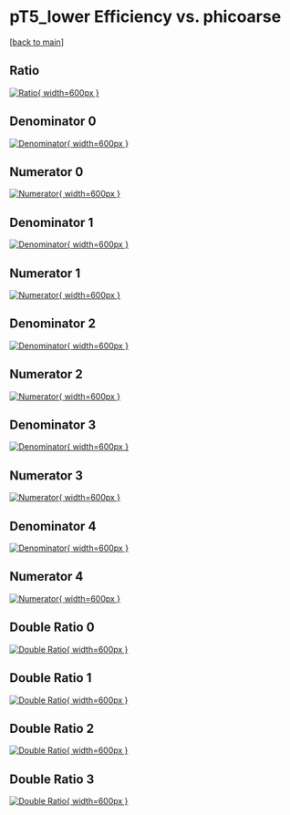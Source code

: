 # pT5_lower Efficiency vs. phicoarse

[[back to main](./)]



## Ratio

[![Ratio](../mtv/var/pT5_lower_base_321_1_eff_phicoarse.png){ width=600px }](../mtv/var/pT5_lower_base_321_1_eff_phicoarse.pdf)

## Denominator 0

[![Denominator](../mtv/den/pT5_lower_base_321_1_eff_phicoarse_den0.png){ width=600px }](../mtv/den/pT5_lower_base_321_1_eff_phicoarse_den0.pdf)

## Numerator 0

[![Numerator](../mtv/num/pT5_lower_base_321_1_eff_phicoarse_num0.png){ width=600px }](../mtv/num/pT5_lower_base_321_1_eff_phicoarse_num0.pdf)

## Denominator 1

[![Denominator](../mtv/den/pT5_lower_base_321_1_eff_phicoarse_den1.png){ width=600px }](../mtv/den/pT5_lower_base_321_1_eff_phicoarse_den1.pdf)

## Numerator 1

[![Numerator](../mtv/num/pT5_lower_base_321_1_eff_phicoarse_num1.png){ width=600px }](../mtv/num/pT5_lower_base_321_1_eff_phicoarse_num1.pdf)

## Denominator 2

[![Denominator](../mtv/den/pT5_lower_base_321_1_eff_phicoarse_den2.png){ width=600px }](../mtv/den/pT5_lower_base_321_1_eff_phicoarse_den2.pdf)

## Numerator 2

[![Numerator](../mtv/num/pT5_lower_base_321_1_eff_phicoarse_num2.png){ width=600px }](../mtv/num/pT5_lower_base_321_1_eff_phicoarse_num2.pdf)

## Denominator 3

[![Denominator](../mtv/den/pT5_lower_base_321_1_eff_phicoarse_den3.png){ width=600px }](../mtv/den/pT5_lower_base_321_1_eff_phicoarse_den3.pdf)

## Numerator 3

[![Numerator](../mtv/num/pT5_lower_base_321_1_eff_phicoarse_num3.png){ width=600px }](../mtv/num/pT5_lower_base_321_1_eff_phicoarse_num3.pdf)

## Denominator 4

[![Denominator](../mtv/den/pT5_lower_base_321_1_eff_phicoarse_den4.png){ width=600px }](../mtv/den/pT5_lower_base_321_1_eff_phicoarse_den4.pdf)

## Numerator 4

[![Numerator](../mtv/num/pT5_lower_base_321_1_eff_phicoarse_num4.png){ width=600px }](../mtv/num/pT5_lower_base_321_1_eff_phicoarse_num4.pdf)

## Double Ratio 0

[![Double Ratio](../mtv/ratio/pT5_lower_base_321_1_eff_phicoarse_ratio0.png){ width=600px }](../mtv/ratio/pT5_lower_base_321_1_eff_phicoarse_ratio0.pdf)

## Double Ratio 1

[![Double Ratio](../mtv/ratio/pT5_lower_base_321_1_eff_phicoarse_ratio1.png){ width=600px }](../mtv/ratio/pT5_lower_base_321_1_eff_phicoarse_ratio1.pdf)

## Double Ratio 2

[![Double Ratio](../mtv/ratio/pT5_lower_base_321_1_eff_phicoarse_ratio2.png){ width=600px }](../mtv/ratio/pT5_lower_base_321_1_eff_phicoarse_ratio2.pdf)

## Double Ratio 3

[![Double Ratio](../mtv/ratio/pT5_lower_base_321_1_eff_phicoarse_ratio3.png){ width=600px }](../mtv/ratio/pT5_lower_base_321_1_eff_phicoarse_ratio3.pdf)

